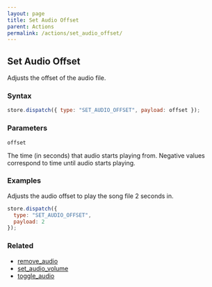 ```yaml
---
layout: page
title: Set Audio Offset
parent: Actions
permalink: /actions/set_audio_offset/
---
```


## Set Audio Offset

Adjusts the offset of the audio file.

### Syntax

```js
store.dispatch({ type: "SET_AUDIO_OFFSET", payload: offset });
```

### Parameters

`offset`

The time (in seconds) that audio starts playing from. Negative values correspond to time until audio starts playing.

### Examples

Adjusts the audio offset to play the song file 2 seconds in.

```js
store.dispatch({
  type: "SET_AUDIO_OFFSET",
  payload: 2
});
```

### Related

- [remove_audio](./remove_audio.md)
- [set_audio_volume](./set_audio_volume.md)
- [toggle_audio](./toggle_audio.md)
